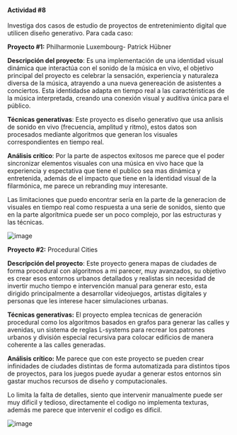 #### Actividad #8

Investiga dos casos de estudio de proyectos de entretenimiento digital que utilicen diseño generativo. Para cada caso:

**Proyecto #1:** Philharmonie Luxembourg- Patrick Hübner

**Descripción del proyecto**: Es una implementación de una identidad visual dinámica que interactúa con el sonido de la música en vivo, el objetivo principal del proyecto es celebrar la sensación, experiencia y naturaleza diversa de la música, atrayendo a una nueva genereación de asistentes a conciertos. Esta identidadse adapta en tiempo real a las caractéristicas de la música interpretada, creando una conexión visual y auditiva única para el público.

**Técnicas generativas**: Este proyecto es diseño generativo que usa anlisis de sonido en vivo (frecuencia, amplitud y ritmo), estos datos son procesados mediante algoritmos que generan los visuales correspondientes en tiempo real. 

**Análisis crítico**: Por la parte de aspectos exitosos me parece que el poder sincronizar elementos visuales con una música en vivo hace que la experiencia y espectativa que tiene el publico sea mas dinámica y entretenida, además de el impacto que tiene en la identidad visual de la filarmónica, me parece un rebranding muy interesante. 

Las limitaciones que puedo encontrar sería en la parte de la generacion de visuales en tiempo real como respuesta a una serie de sonidos, siento que en la parte algorítmica puede ser un poco complejo, por las estructuras y las técnicas. 

![image](https://github.com/user-attachments/assets/713d7a44-1911-4c22-acdc-5b432e0a515e)


**Proyecto #2:** Procedural Cities

**Descripción del proyecto**: Este proyecto genera mapas de ciudades de forma procedural con algoritmos a mi parecer, muy avanzados, su objetivo es crear esos entornos urbanos detallados y realistas sin necesidad de invertir mucho tiempo e intervención manual para generar esto, esta dirigido principalmente a desarrollar videojuegos, artistas digitales y personas que les interese hacer simulaciones urbanas.


**Técnicas generativas:** El proyecto emplea tecnicas de generación procedural como los algoritmos basados en grafos para generar las calles y avenidas, un sistema de reglas L-systems para recrear los patrones urbanos y división especial recursiva para colocar edificios de manera coherente a las calles generadas. 


**Análisis crítico:** Me parece que con este proyecto se pueden crear infinidades de ciudades distintas de forma automatizada para distintos tipos de proyectos, para los juegos puede ayudar a generar estos entornos sin gastar muchos recursos de diseño y computacionales.

Lo limita la falta de detalles, siento que intervenir manualmente puede ser muy dificil y tedioso, directamente el codigo no implementa texturas, además me parece que intervenir el codigo es dificil.

![image](https://github.com/user-attachments/assets/73296f3e-f029-4dad-987d-a1e1545ff584)


